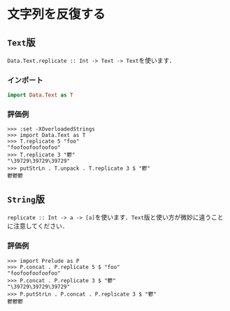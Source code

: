 文字列を反復する
================

## ``Text``版

``Data.Text.replicate :: Int -> Text -> Text``を使います．

### インポート

```haskell
import Data.Text as T
```

### 評価例

```
>>> :set -XOverloadedStrings
>>> import Data.Text as T
>>> T.replicate 5 "foo"
"foofoofoofoofoo"
>>> T.replicate 3 "鬱"
"\39729\39729\39729"
>>> putStrLn . T.unpack . T.replicate 3 $ "鬱"
鬱鬱鬱
```

## ``String``版

``replicate :: Int -> a -> [a]``を使います．``Text``版と使い方が微妙に違うことに注意してください．

### 評価例

```
>>> import Prelude as P
>>> P.concat . P.replicate 5 $ "foo"
"foofoofoofoofoo"
>>> P.concat . P.replicate 3 $ "鬱"
"\39729\39729\39729"
>>> P.putStrLn . P.concat . P.replicate 3 $ "鬱"
鬱鬱鬱
```
